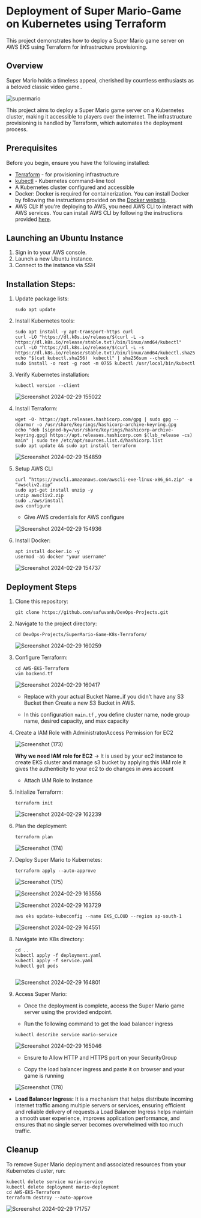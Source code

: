 # Deployment of Super Mario-Game on Kubernetes using Terraform

This project demonstrates how to deploy a Super Mario game server on AWS EKS using Terraform for infrastructure provisioning.

## Overview

Super Mario holds a timeless appeal, cherished by countless enthusiasts as a beloved classic video game..


![supermario](https://imgur.com/rC4Qe8g.png)

This project aims to deploy a Super Mario game server on a Kubernetes cluster, making it accessible to players over the internet. The infrastructure provisioning is handled by Terraform, which automates the deployment process.

## Prerequisites

Before you begin, ensure you have the following installed:

- [Terraform](https://www.terraform.io/) - for provisioning infrastructure
- [kubectl](https://kubernetes.io/docs/tasks/tools/install-kubectl/) - Kubernetes command-line tool
- A Kubernetes cluster configured and accessible
- Docker: Docker is required for containerization. You can install Docker by following the instructions provided on the [Docker website](https://docs.docker.com/get-docker/).
- AWS CLI: If you're deploying to AWS, you need AWS CLI to interact with AWS services. You can install AWS CLI by following the instructions provided [here](https://docs.aws.amazon.com/cli/latest/userguide/install-cliv2-linux.html).

## Launching an Ubuntu Instance

1. Sign in to your AWS console.
2. Launch a new Ubuntu instance.
3. Connect to the instance via SSH

## Installation Steps:

1. Update package lists:

    ```
    sudo apt update
    ```

2. Install Kubernetes tools:

    ```
    sudo apt install -y apt-transport-https curl
    curl -LO "https://dl.k8s.io/release/$(curl -L -s https://dl.k8s.io/release/stable.txt)/bin/linux/amd64/kubectl"
    curl -LO "https://dl.k8s.io/release/$(curl -L -s https://dl.k8s.io/release/stable.txt)/bin/linux/amd64/kubectl.sha256"
    echo "$(cat kubectl.sha256)  kubectl" | sha256sum --check
    sudo install -o root -g root -m 0755 kubectl /usr/local/bin/kubectl
    ```

   
3. Verify Kubernetes installation:

    ```
    kubectl version --client
    ```

   ![Screenshot 2024-02-29 155022](https://github.com/safuvanh/DevOps-Projects/assets/156053146/8e76816f-5dc5-4a28-ab7c-4e58fb36806a)



4. Install Terraform:

    ```
   wget -O- https://apt.releases.hashicorp.com/gpg | sudo gpg --dearmor -o /usr/share/keyrings/hashicorp-archive-keyring.gpg
   echo "deb [signed-by=/usr/share/keyrings/hashicorp-archive-keyring.gpg] https://apt.releases.hashicorp.com $(lsb_release -cs) main" | sudo tee /etc/apt/sources.list.d/hashicorp.list
   sudo apt update && sudo apt install terraform
    ```

   ![Screenshot 2024-02-29 154859](https://github.com/safuvanh/DevOps-Projects/assets/156053146/b009fc09-f3b1-4625-9295-a4a925cdbdd8)

5. Setup AWS CLI

   ```
   curl “https://awscli.amazonaws.com/awscli-exe-linux-x86_64.zip" -o “awscliv2.zip”
   sudo apt-get install unzip -y
   unzip awscliv2.zip
   sudo ./aws/install
   aws configure
   ```

   - Give AWS credentials for AWS configure

   ![Screenshot 2024-02-29 154936](https://github.com/safuvanh/DevOps-Projects/assets/156053146/0044a6bd-9615-482d-8557-a973c6a2679d)


6. Install Docker:

   ```
   apt install docker.io -y
   usermod -aG docker "your username"
   ```

   ![Screenshot 2024-02-29 154737](https://github.com/safuvanh/DevOps-Projects/assets/156053146/3af8f183-3ebb-4a7a-a7bd-2ce377b1ecdd)


   
   
## Deployment Steps

1. Clone this repository:

    ```
    git clone https://github.com/safuvanh/DevOps-Projects.git
    ```

2. Navigate to the project directory:

    ```
    cd DevOps-Projects/SuperMario-Game-K8s-Terraform/
    ```

    ![Screenshot 2024-02-29 160259](https://github.com/safuvanh/DevOps-Projects/assets/156053146/5bf49035-d19a-4bdd-9d90-97ff4ae8e4fa)


3. Configure Terraform:

   ```
   cd AWS-EKS-Terraform
   vim backend.tf
   ```
   

   ![Screenshot 2024-02-29 160417](https://github.com/safuvanh/DevOps-Projects/assets/156053146/4395d070-5d2b-46e5-b2b7-56e34747bdd5)

   

   - Replace with your actual Bucket Name..if you didn't have any S3 Bucket then Create a new S3 Bucket in AWS.
     
   - In this configuration  `main.tf` , you define  cluster name, node group name, desired capacity, and max capacity

   

   
4. Create a IAM Role with AdministratorAccess Permission for EC2 

    ![Screenshot (173)](https://github.com/safuvanh/DevOps-Projects/assets/156053146/afa11855-1f00-4c54-98de-3753de365a48)


    **Why we need IAM role for EC2** → It is used by your ec2 instance to create EKS cluster and manage s3 bucket by applying this IAM role it gives the authenticity to your ec2 to do changes in aws account

    - Attach IAM Role to Instance



5. Initialize Terraform:

    ```
    terraform init
    ```

    ![Screenshot 2024-02-29 162239](https://github.com/safuvanh/DevOps-Projects/assets/156053146/7a2a0a44-0c83-41b9-b32a-3be873e95b87)


6. Plan the deployment:

    ```
    terraform plan
    ```

    ![Screenshot (174)](https://github.com/safuvanh/DevOps-Projects/assets/156053146/41e4c8b1-ac37-41e4-879b-e452d96c16a0)


7. Deploy Super Mario to Kubernetes:

    ```
    terraform apply --auto-approve

    ```
    ![Screenshot (175)](https://github.com/safuvanh/DevOps-Projects/assets/156053146/15a5457b-eb27-4320-8109-2012228e9cbd)

    ![Screenshot 2024-02-29 163556](https://github.com/safuvanh/DevOps-Projects/assets/156053146/09b37000-41df-4712-a0ff-6345f358aaf6)

    ![Screenshot 2024-02-29 163729](https://github.com/safuvanh/DevOps-Projects/assets/156053146/3a1b1a03-2206-422c-bdc6-944730eb31c1)

    ```
    aws eks update-kubeconfig --name EKS_CLOUD --region ap-south-1
    ```

    ![Screenshot 2024-02-29 164551](https://github.com/safuvanh/DevOps-Projects/assets/156053146/bd117299-f71b-4810-a734-dc1d2c7b9728)



8. Navigate into K8s directory:

    ```
    cd ..
    kubectl apply -f deployment.yaml
    kubectl apply -f service.yaml
    kubectl get pods
    

    ```
    ![Screenshot 2024-02-29 164801](https://github.com/safuvanh/DevOps-Projects/assets/156053146/4ce882f2-3c01-4242-a6d7-d7ac66a8b7e4)

 9. Access Super Mario:

    - Once the deployment is complete, access the Super Mario game server using the provided endpoint.

    - Run the following command to get the load balancer ingress

    ```
    kubectl describe service mario-service
    ```
    ![Screenshot 2024-02-29 165046](https://github.com/safuvanh/DevOps-Projects/assets/156053146/b0dc135f-00f4-44aa-a394-8a86767fa26e)

      
    - Ensure to Allow HTTP and HTTPS port on your SecurityGroup 

    - Copy the load balancer ingress and paste it on browser and your game is running
   
    ![Screenshot (178)](https://github.com/safuvanh/DevOps-Projects/assets/156053146/16c575a5-56fa-4727-a817-436aaa320422)


      
   - **Load Balancer Ingress:**   It is a mechanism that helps distribute incoming internet traffic among multiple servers or services, ensuring efficient and reliable delivery of requests.a Load Balancer Ingress helps maintain a smooth user experience, improves application performance, and ensures that no single server becomes overwhelmed with too much traffic.

    
## Cleanup

To remove Super Mario deployment and associated resources from your Kubernetes cluster, run:

```
kubectl delete service mario-service
kubectl delete deployment mario-deployment
cd AWS-EKS-Terraform
terraform destroy --auto-approve

```


![Screenshot 2024-02-29 171757](https://github.com/safuvanh/DevOps-Projects/assets/156053146/051f8cbb-1f20-41a8-ad18-fc57680b1422)



